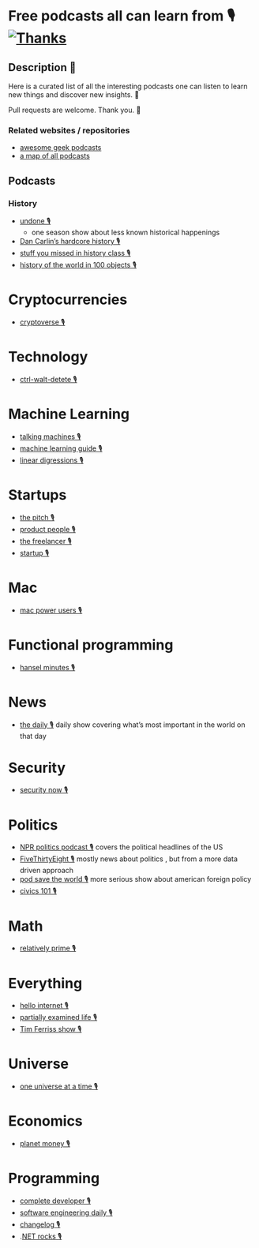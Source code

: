 # Free podcasts all can learn from 🎙️ [![Thanks](https://img.shields.io/badge/Say%20Thanks-💗-ff69b4.svg)](https://www.patreon.com/learnanything)

## Description 📕
Here is a curated list of all the interesting podcasts one can listen to learn new things and discover new insights. 🔭

Pull requests are welcome. Thank you. 💙

### Related websites / repositories 
- [awesome geek podcasts](https://github.com/guipdutra/awesome-geek-podcasts)
- [a map of all podcasts](http://www.muffin.works/podcastuniverse/)

## Podcasts

### History
- [undone 🎙️](https://gimletmedia.com/undone/)
  - one season show about less known historical happenings
- [Dan Carlin’s hardcore history 🎙️](http://www.dancarlin.com/hardcore-history-series/)
- [stuff you missed in history class 🎙️](http://www.missedinhistory.com/)
- [history of the world in 100 objects 🎙️](http://www.bbc.co.uk/programmes/b00nrtd2/episodes/downloads)

# Cryptocurrencies
- [cryptoverse 🎙️](https://player.fm/series/the-cryptoverse)

# Technology
- [ctrl-walt-detete 🎙️](https://www.theverge.com/ctrl-walt-delete)

# Machine Learning
- [talking machines 🎙️](http://www.thetalkingmachines.com/)
- [machine learning guide 🎙️](https://itunes.apple.com/us/podcast/machine-learning-guide/id1204521130)
- [linear digressions 🎙️](http://lineardigressions.com/)

# Startups
- [the pitch 🎙️](https://thepitch.fm/)
- [product people 🎙️](http://www.productpeople.tv/)
- [the freelancer 🎙️](https://pjrvs.com/podcast/)
- [startup 🎙️](https://gimletmedia.com/startup/)

# Mac
- [mac power users 🎙️](https://www.relay.fm/mpu)

# Functional programming
- [hansel minutes 🎙️](https://hanselminutes.com/)

# News
- [the daily 🎙️](https://www.nytimes.com/podcasts/the-daily)
  daily show covering what’s most important in the world on that day

# Security
- [security now 🎙️](https://twit.tv/shows/security-now)

# Politics
- [NPR politics podcast 🎙️](http://www.npr.org/podcasts/510310/npr-politics-podcast)
  covers the political headlines of the US
- [FiveThirtyEight 🎙️](https://fivethirtyeight.com/tag/politics-podcast/)
  mostly news about politics , but from a more data driven approach
- [pod save the world 🎙️](https://art19.com/shows/pod-save-the-world)
  more serious show about american foreign policy
- [civics 101 🎙️](http://www.npr.org/podcasts/512508710/civics-101)

# Math
- [relatively prime 🎙️](https://briankoberlein.com/podcasts/)

# Everything
- [hello internet 🎙️](http://www.hellointernet.fm)
- [partially examined life 🎙️](https://partiallyexaminedlife.com/)
- [Tim Ferriss show  🎙️](http://tim.blog/podcast/)

# Universe
- [one universe at a time 🎙️](https://briankoberlein.com/podcasts/)

# Economics
- [planet money 🎙️](http://www.npr.org/sections/money/)

# Programming
- [complete developer 🎙️](http://completedeveloperpodcast.com/)
- [software engineering daily 🎙️](https://softwareengineeringdaily.com/)
- [changelog 🎙️](https://changelog.com/)
- .[NET rocks 🎙️](https://www.dotnetrocks.com/)